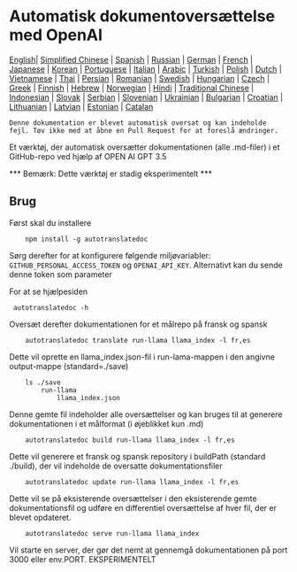 
# Automatisk dokumentoversættelse med OpenAI

[English](./README.md)| [Simplified Chinese](./README_zh-Hans.md) | [Spanish](./README_es.md) | [Russian](./README_ru.md) | [German](./README_de.md) | [French](./README_fr.md) | [Japanese](./README_ja.md) | [Korean](./README_ko.md) | [Portuguese](./README_pt.md) | [Italian](./README_it.md) | [Arabic](./README_ar.md) | [Turkish](./README_tr.md) | [Polish](./README_pl.md) | [Dutch](./README_nl.md) | [Vietnamese](./README_vi.md) | [Thai](./README_th.md) | [Persian](./README_fa.md) | [Romanian](./README_ro.md) | [Swedish](./README_sv.md) | [Hungarian](./README_hu.md) | [Czech](./README_cs.md) | [Greek](./README_el.md) | [Finnish](./README_fi.md) | [Hebrew](./README_he.md) | [Norwegian](./README_no.md) | [Hindi](./README_hi.md) | [Traditional Chinese](./README_zh_tw.md) | [Indonesian](./README_in.md) | [Slovak](./README_sl.md) | [Serbian](./README_se.md) | [Slovenian](./README_sk.md) | [Ukrainian](./README_uk.md) | [Bulgarian](./README_bg.md) | [Croatian](./README_hr.md) | [Lithuanian](./README_lt.md) | [Latvian](./README_lv.md) | [Estonian](./README_et.md) | [Catalan](./README_cat.md) 

```Denne dokumentation er blevet automatisk oversat og kan indeholde fejl. Tøv ikke med at åbne en Pull Request for at foreslå ændringer.```


Et værktøj, der automatisk oversætter dokumentationen (alle .md-filer) i et GitHub-repo ved hjælp af OPEN AI GPT 3.5

*** Bemærk: Dette værktøj er stadig eksperimentelt ***


## Brug

Først skal du installere

```
    npm install -g autotranslatedoc
```

Sørg derefter for at konfigurere følgende miljøvariabler: ```GITHUB_PERSONAL_ACCESS_TOKEN``` og ```OPENAI_API_KEY```. Alternativt kan du sende denne token som parameter

For at se hjælpesiden
```
 autotranslatedoc -h
```

Oversæt derefter dokumentationen for et målrepo på fransk og spansk
```
    autotranslatedoc translate run-llama llama_index -l fr,es
```

Dette vil oprette en llama_index.json-fil i run-lama-mappen i den angivne output-mappe (standard=./save)

```
    ls ./save
        run-llama
            llama_index.json 
```

Denne gemte fil indeholder alle oversættelser og kan bruges til at generere dokumentationen i et målformat (i øjeblikket kun .md)

```
    autotranslatedoc build run-llama llama_index -l fr,es
```

Dette vil generere et fransk og spansk repository i buildPath (standard ./build), der vil indeholde de oversatte dokumentationsfiler

```
    autotranslatedoc update run-llama llama_index -l fr,es
```

Dette vil se på eksisterende oversættelser i den eksisterende gemte dokumentationsfil og udføre en differentiel oversættelse af hver fil, der er blevet opdateret.

```
    autotranslatedoc serve run-llama llama_index
```

Vil starte en server, der gør det nemt at gennemgå dokumentationen på port 3000 eller env.PORT. EKSPERIMENTELT
